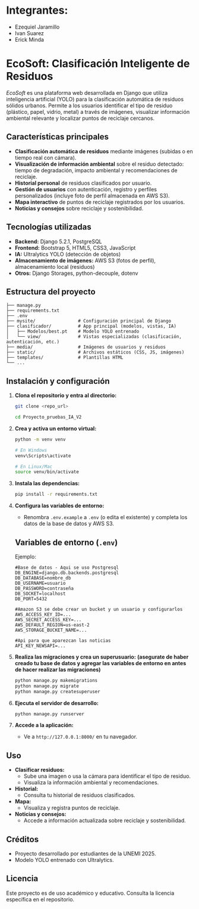 # Integrantes:

- Ezequiel Jaramillo
- Ivan Suarez
- Erick Minda

# EcoSoft: Clasificación Inteligente de Residuos

_EcoSoft_ es una plataforma web desarrollada en Django que utiliza inteligencia artificial (YOLO) para la clasificación automática de residuos sólidos urbanos. Permite a los usuarios identificar el tipo de residuo (plástico, papel, vidrio, metal) a través de imágenes, visualizar información ambiental relevante y localizar puntos de reciclaje cercanos.

## Características principales

- **Clasificación automática de residuos** mediante imágenes (subidas o en tiempo real con cámara).
- **Visualización de información ambiental** sobre el residuo detectado: tiempo de degradación, impacto ambiental y recomendaciones de reciclaje.
- **Historial personal** de residuos clasificados por usuario.
- **Gestión de usuarios** con autenticación, registro y perfiles personalizados (incluye foto de perfil almacenada en AWS S3).
- **Mapa interactivo** de puntos de reciclaje registrados por los usuarios.
- **Noticias y consejos** sobre reciclaje y sostenibilidad.

## Tecnologías utilizadas

- **Backend:** Django 5.2.1, PostgreSQL
- **Frontend:** Bootstrap 5, HTML5, CSS3, JavaScript
- **IA:** Ultralytics YOLO (detección de objetos)
- **Almacenamiento de imágenes:** AWS S3 (fotos de perfil), almacenamiento local (residuos)
- **Otros:** Django Storages, python-decouple, dotenv

## Estructura del proyecto

```
├── manage.py
├── requirements.txt
├── .env
├── mysite/                # Configuración principal de Django
├── clasificador/          # App principal (modelos, vistas, IA)
│   ├── Modelos/best.pt    # Modelo YOLO entrenado
│   └── view/              # Vistas especializadas (clasificación, autenticación, etc.)
├── media/                 # Imágenes de usuarios y residuos
├── static/                # Archivos estáticos (CSS, JS, imágenes)
├── templates/             # Plantillas HTML
└── ...
```

## Instalación y configuración

1. **Clona el repositorio y entra al directorio:**
   ```bash
   git clone <repo_url>

   cd Proyecto_pruebas_IA_V2
   ```

2. **Crea y activa un entorno virtual:**
   ```bash
   python -m venv venv
   
   # En Windows
   venv\Scripts\activate 

   # En Linux/Mac
   source venv/bin/activate  
   ```

3. **Instala las dependencias:**
   ```bash
   pip install -r requirements.txt
   ```

4. **Configura las variables de entorno:**
   - Renombra `.env.example` a `.env` (o edita el existente) y completa los datos de la base de datos y AWS S3.

   ## Variables de entorno (`.env`)

      Ejemplo:
      ```
      #Base de datos - Aqui se uso Postgresql
      DB_ENGINE=django.db.backends.postgresql
      DB_DATABASE=nombre_db
      DB_USERNAME=usuario
      DB_PASSWORD=contraseña
      DB_SOCKET=localhost
      DB_PORT=5432

      #Amazon S3 se debe crear un bucket y un usuario y configurarlos
      AWS_ACCESS_KEY_ID=...
      AWS_SECRET_ACCESS_KEY=...
      AWS_DEFAULT_REGION=us-east-2
      AWS_STORAGE_BUCKET_NAME=...

      #Api para que aparezcan las noticias
      API_KEY_NEWSAPI=...
      ```


5. **Realiza las migraciones y crea un superusuario:**
   **(asegurate de haber creado tu base de datos y agregar las variables de entorno en antes de hacer realizar las migraciones)**
   ```bash
   python manage.py makemigrations
   python manage.py migrate
   python manage.py createsuperuser
   ```

6. **Ejecuta el servidor de desarrollo:**
   ```bash
   python manage.py runserver
   ```

7. **Accede a la aplicación:**
   - Ve a `http://127.0.0.1:8000/` en tu navegador.

## Uso

- **Clasificar residuos:**
  - Sube una imagen o usa la cámara para identificar el tipo de residuo.
  - Visualiza la información ambiental y recomendaciones.
- **Historial:**
  - Consulta tu historial de residuos clasificados.
- **Mapa:**
  - Visualiza y registra puntos de reciclaje.
- **Noticias y consejos:**
  - Accede a información actualizada sobre reciclaje y sostenibilidad.

## Créditos

- Proyecto desarrollado por estudiantes de la UNEMI 2025.
- Modelo YOLO entrenado con Ultralytics.

## Licencia

Este proyecto es de uso académico y educativo. Consulta la licencia específica en el repositorio.
